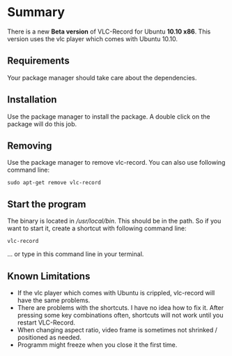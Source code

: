 # Summary #
There is a new **Beta version** of VLC-Record for Ubuntu **10.10 x86**. This version uses the vlc player which comes with Ubuntu 10.10.

## Requirements ##
Your package manager should take care about the dependencies.

## Installation ##
Use the package manager to install the package. A double click on the package will do this job.

## Removing ##
Use the package manager to remove vlc-record. You can also use following command line:

```
sudo apt-get remove vlc-record
```

## Start the program ##
The binary is located in _/usr/local/bin_. This should be in the path. So if you want to start it, create a shortcut with following command line:

```
vlc-record
```

... or type in this command line in your terminal.

## Known Limitations ##
  * If the vlc player which comes with Ubuntu is crippled, vlc-record will have the same problems.
  * There are problems with the shortcuts. I have no idea how to fix it. After pressing some key combinations often, shortcuts will not work until you restart VLC-Record.
  * When changing aspect ratio, video frame is sometimes not shrinked / positioned as needed.
  * Programm might freeze when you close it the first time.